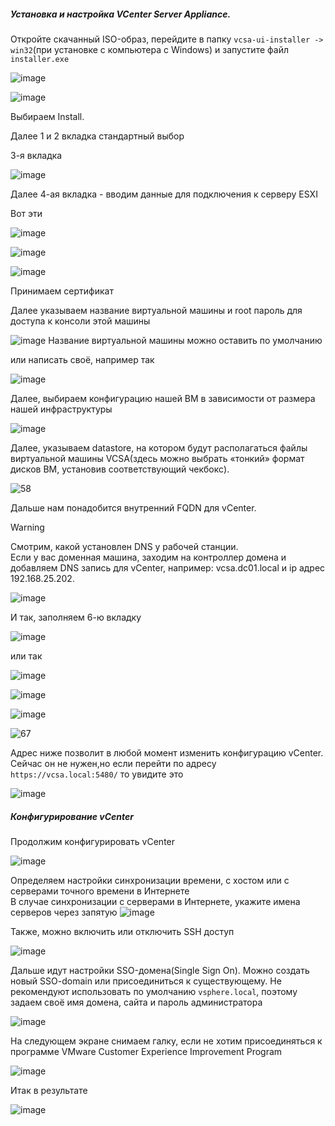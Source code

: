 ##### Установка и настройка VCenter Server Appliance.

Откройте скачанный ISO-образ, перейдите в папку ``vcsa-ui-installer -> win32``(при установке с компьютера с Windows) и запустите файл ``installer.exe``

![image](https://github.com/user-attachments/assets/4b97e794-f1e7-47ae-89de-f7ea429a90a4)

![image](https://github.com/user-attachments/assets/9b1be3dd-77f2-493c-b5bc-7357a277c302)

Выбираем Install.

Далее 1 и 2 вкладка стандартный выбор

3-я вкладка

![image](https://github.com/user-attachments/assets/b50fe5fe-bd70-4288-9bbd-3c4e86b53a9d)

Далее 4-ая вкладка - вводим данные для подключения к серверу ESXI

Вот эти

![image](https://github.com/user-attachments/assets/1c06f9e6-3365-4eaf-9375-1f981ca53d7f)

![image](https://github.com/user-attachments/assets/5d40679f-f897-4a59-9167-36c82111b9c7)

![image](https://github.com/user-attachments/assets/58f1a3cf-7bfb-4e5a-adc6-be3f93638534)

Принимаем сертификат

Далее указываем название виртуальной машины и root пароль для доступа к консоли этой машины

![image](https://github.com/user-attachments/assets/7497ef34-93c9-4b8c-ae57-ab5efdf5b435)
Название виртуальной машины можно оставить по умолчанию

или написать своё, например так

![image](https://github.com/user-attachments/assets/eaa7e707-81fc-4d90-82f4-335f45cf0e5e)

Далее, выбираем конфигурацию нашей ВМ в зависимости от размера нашей инфраструктуры

![image](https://github.com/user-attachments/assets/d284bad5-d3f6-4213-8bcd-370d82423832)

Далее, указываем datastore, на котором будут располагаться файлы виртуальной машины VCSA(здесь можно выбрать «тонкий» формат дисков ВМ, установив соответствующий чекбокс).

![58](https://github.com/user-attachments/assets/c39be1f3-f5c8-458c-9cdb-502813e366af)

Дальше нам понадобится внутренний FQDN для vCenter.

> [!Warning]
> Смотрим, какой установлен DNS у рабочей станции.<br>
> Если у вас доменная машина, заходим на контроллер домена и добавляем DNS запись для vCenter, например: vcsa.dc01.local и ip адрес 192.168.25.202.


![image](https://github.com/user-attachments/assets/26f9363a-0e60-4192-9d6d-6611fc7a7667)

И так, заполняем 6-ю вкладку

![image](https://github.com/user-attachments/assets/25e8dede-c42b-4fdf-b071-aa6e10ff3109)

или так

![image](https://github.com/user-attachments/assets/2a406571-063c-4e55-a704-4dedbf3cb1b1)

![image](https://github.com/user-attachments/assets/f89e818b-03ba-48c7-9e8b-ccb67149055b)

![image](https://github.com/user-attachments/assets/eb7ce573-e2c2-4d9b-b616-223c2ba72919)

![67](https://github.com/user-attachments/assets/fe4af087-e975-44b1-91bd-610b900d0791)

Адрес ниже позволит в любой момент изменить конфигурацию vCenter. Сейчас он не нужен,но если перейти по адресу ``https://vcsa.local:5480/`` то увидите это

![image](https://github.com/user-attachments/assets/d0c0a596-a616-4a1b-85ea-168bd1abd40f)

##### Конфигурирование vCenter

Продолжим конфигурировать vCenter

![image](https://github.com/user-attachments/assets/f6964797-52e0-4b32-8caf-6dd98e733497)

Определяем настройки синхронизации времени, с хостом или с серверами точного времени в Интернете<br>
В случае синхронизации с серверами в Интернете, укажите имена серверов через запятую
![image](https://github.com/user-attachments/assets/e69b8bf2-cd38-4b80-b254-596632e92797)

Также, можно включить или отключить SSH доступ

![image](https://github.com/user-attachments/assets/dfbb016d-6beb-475e-8b18-567ec1f513cd)

Дальше идут настройки SSO-домена(Single Sign On). Можно создать новый SSO-domain или присоединиться к существующему.
Не рекомендуют использовать по умолчанию ``vsphere.local``, поэтому задаем своё имя домена, сайта и пароль администратора

![image](https://github.com/user-attachments/assets/c6fa4f24-609c-4cfc-8d8e-5475ef1bfb5b)

На следующем экране снимаем галку, если не хотим присоединяться к программе VMware Customer Experience Improvement Program

![image](https://github.com/user-attachments/assets/da52b89f-22cb-4d50-8268-e1ba95896352)

Итак в результате

![image](https://github.com/user-attachments/assets/f090d4e8-8685-4a70-aa22-f24834282108)






